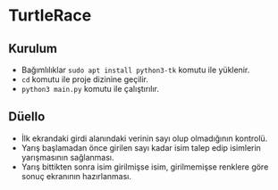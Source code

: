 # TurtleRace

## Kurulum
- Bağımlılıklar `sudo apt install python3-tk` komutu ile yüklenir.
- `cd` komutu ile proje dizinine geçilir.
- `python3 main.py` komutu ile çalıştırılır.

## Düello
- İlk ekrandaki girdi alanındaki verinin sayı olup olmadığının kontrolü.
- Yarış başlamadan önce girilen sayı kadar isim talep edip isimlerin yarışmasının sağlanması.
- Yarış bittikten sonra isim girilmişse isim, girilmemişse renklere göre sonuç ekranının hazırlanması.
